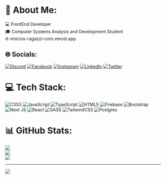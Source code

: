 # 💫 About Me:
💻  FrontEnd Developer<br>🎓 Computer Systems Analysis and Development Student<br> 🌐 vinicios-ragazzi-com.vercel.app<br>


## 🌐 Socials:
[![Discord](https://img.shields.io/badge/Discord-%237289DA.svg?logo=discord&logoColor=white)](htttps://discord.gg/ViniciosRagazzi#3036) [![Facebook](https://img.shields.io/badge/Facebook-%231877F2.svg?logo=Facebook&logoColor=white)](https://facebook.com/vinicios.ragazzi.750) [![Instagram](https://img.shields.io/badge/Instagram-%23E4405F.svg?logo=Instagram&logoColor=white)](https://instagram.com/vin1ciosragazzi) [![LinkedIn](https://img.shields.io/badge/LinkedIn-%230077B5.svg?logo=linkedin&logoColor=white)](https://linkedin.com/in/viniciosragazzi) [![Twitter](https://img.shields.io/badge/Twitter-%231DA1F2.svg?logo=Twitter&logoColor=white)](https://twitter.com/ragazzixx) 

# 💻 Tech Stack:
![CSS3](https://img.shields.io/badge/css3-%231572B6.svg?style=for-the-badge&logo=css3&logoColor=white) ![JavaScript](https://img.shields.io/badge/javascript-%23323330.svg?style=for-the-badge&logo=javascript&logoColor=%23F7DF1E) ![TypeScript](https://img.shields.io/badge/typescript-%23007ACC.svg?style=for-the-badge&logo=typescript&logoColor=white) ![HTML5](https://img.shields.io/badge/html5-%23E34F26.svg?style=for-the-badge&logo=html5&logoColor=white) ![Firebase](https://img.shields.io/badge/firebase-%23039BE5.svg?style=for-the-badge&logo=firebase) ![Bootstrap](https://img.shields.io/badge/bootstrap-%23563D7C.svg?style=for-the-badge&logo=bootstrap&logoColor=white) ![Next JS](https://img.shields.io/badge/Next-black?style=for-the-badge&logo=next.js&logoColor=white) ![React](https://img.shields.io/badge/react-%2320232a.svg?style=for-the-badge&logo=react&logoColor=%2361DAFB) ![SASS](https://img.shields.io/badge/SASS-hotpink.svg?style=for-the-badge&logo=SASS&logoColor=white) ![TailwindCSS](https://img.shields.io/badge/tailwindcss-%2338B2AC.svg?style=for-the-badge&logo=tailwind-css&logoColor=white) ![Postgres](https://img.shields.io/badge/postgres-%23316192.svg?style=for-the-badge&logo=postgresql&logoColor=white)
# 📊 GitHub Stats:
![](https://github-readme-stats.vercel.app/api?username=viniciosragazzi&theme=radical&hide_border=false&include_all_commits=true&count_private=true)<br/>
![](https://github-readme-streak-stats.herokuapp.com/?user=viniciosragazzi&theme=radical&hide_border=false)<br/>
![](https://github-readme-stats.vercel.app/api/top-langs/?username=viniciosragazzi&theme=radical&hide_border=false&include_all_commits=true&count_private=true&layout=compact)

---
[![](https://visitcount.itsvg.in/api?id=viniciosragazzi&icon=0&color=0)](https://visitcount.itsvg.in)
